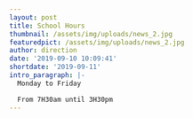 ```yaml
---
layout: post
title: School Hours
thumbnail: /assets/img/uploads/news_2.jpg
featuredpict: /assets/img/uploads/news_2.jpg
author: direction
date: '2019-09-10 10:09:41'
shortdate: '2019-09-11'
intro_paragraph: |-
  Monday to Friday

  From 7H30am until 3H30pm
---
```



